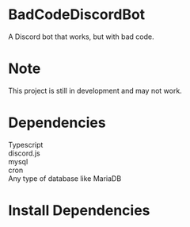# BadCodeDiscordBot
A Discord bot that works, but with bad code.
# Note
This project is still in development and may not work.

# Dependencies
Typescript<br>
discord.js<br>
mysql<br>
cron<br>
Any type of database like MariaDB

# Install Dependencies

